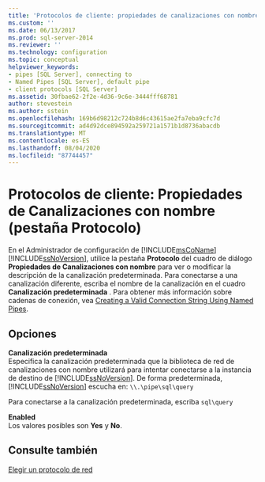 ```yaml
---
title: 'Protocolos de cliente: propiedades de canalizaciones con nombre (pestaña Protocolo) | Microsoft Docs'
ms.custom: ''
ms.date: 06/13/2017
ms.prod: sql-server-2014
ms.reviewer: ''
ms.technology: configuration
ms.topic: conceptual
helpviewer_keywords:
- pipes [SQL Server], connecting to
- Named Pipes [SQL Server], default pipe
- client protocols [SQL Server]
ms.assetid: 30fbae62-2f2e-4d36-9c6e-3444fff68781
author: stevestein
ms.author: sstein
ms.openlocfilehash: 169b6d98212c724b8d6c43615ae2fa7eba9cfc7d
ms.sourcegitcommit: ad4d92dce894592a259721a1571b1d8736abacdb
ms.translationtype: MT
ms.contentlocale: es-ES
ms.lasthandoff: 08/04/2020
ms.locfileid: "87744457"
---
```

# <a name="client-protocols---named-pipes-properties-protocol-tab"></a>Protocolos de cliente: Propiedades de Canalizaciones con nombre (pestaña Protocolo)
  En el Administrador de configuración de [!INCLUDE[msCoName](../../includes/msconame-md.md)] [!INCLUDE[ssNoVersion](../../includes/ssnoversion-md.md)], utilice la pestaña **Protocolo** del cuadro de diálogo **Propiedades de Canalizaciones con nombre** para ver o modificar la descripción de la canalización predeterminada. Para conectarse a una canalización diferente, escriba el nombre de la canalización en el cuadro **Canalización predeterminada** . Para obtener más información sobre cadenas de conexión, vea [Creating a Valid Connection String Using Named Pipes](../../../2014/tools/configuration-manager/creating-a-valid-connection-string-using-named-pipes.md).  
  
## <a name="options"></a>Opciones  
 **Canalización predeterminada**  
 Especifica la canalización predeterminada que la biblioteca de red de canalizaciones con nombre utilizará para intentar conectarse a la instancia de destino de [!INCLUDE[ssNoVersion](../../includes/ssnoversion-md.md)]. De forma predeterminada, [!INCLUDE[ssNoVersion](../../includes/ssnoversion-md.md)] escucha en: `\\.\pipe\sql\query`  
  
 Para conectarse a la canalización predeterminada, escriba `sql\query`  
  
 **Enabled**  
 Los valores posibles son **Yes** y **No**.  
  
## <a name="see-also"></a>Consulte también  
 [Elegir un protocolo de red](../../../2014/tools/configuration-manager/choosing-a-network-protocol.md)  
  
  
